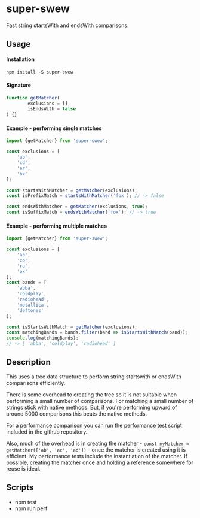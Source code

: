 # super-swew

Fast string startsWith and endsWith comparisons.

## Usage

#### Installation

```
npm install -S super-swew
```

#### Signature
```javascript
function getMatcher(
		exclusions = [],
		isEndsWith = false
) {}
```

#### Example - performing single matches
```javascript
import {getMatcher} from 'super-swew';

const exclusions = [
    'ab',
    'cd',
    'er',
    'ox'
];

const startsWithMatcher = getMatcher(exclusions);
const isPrefixMatch = startsWithMatcher('fox'); // -> false

const endsWithMatcher = getMatcher(exclusions, true);
const isSuffixMatch = endsWithMatcher('fox'); // -> true
```

#### Example - performing multiple matches
```javascript
import {getMatcher} from 'super-swew';

const exclusions = [
    'ab',
    'co',
    'ra',
    'ox'
];
const bands = [
    'abba',
    'coldplay',
    'radiohead',
    'metallica',
    'deftones'
];

const isStartsWithMatch = getMatcher(exclusions);
const matchingBands = bands.filter(band => isStartsWithMatch(band));
console.log(matchingBands);
// -> [ 'abba', 'coldplay', 'radiohead' ]
```

## Description

This uses a tree data structure to perform string startswith or endsWith comparisons efficiently.

There is some overhead to creating the tree so it is not suitable when performing a small number of comparisons.  For matching a small number of strings stick with native methods.  But, if you're performing upward of around 5000 comparisons this beats the native methods.

For a performance comparison you can run the performance test script included in the github repository.

Also, much of the overhead is in creating the matcher - ```const myMatcher = getMatcher(['ab', 'ac', 'ad'])``` - once the matcher is created using it is efficient.  My performance tests include the instantiation of the matcher.  If possible, creating the matcher once and holding a reference somewhere for reuse is ideal.

## Scripts

* npm test
* npm run perf
